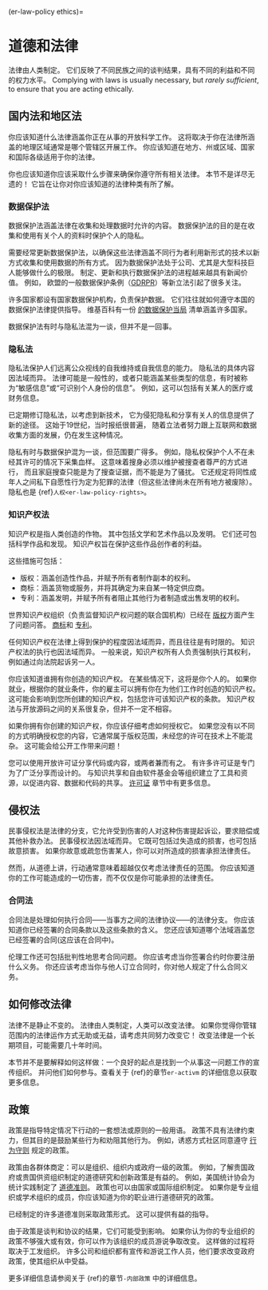 (er-law-policy ethics)=
# 道德和法律

法律由人类制定。 它们反映了不同民族之间的谈判结果，具有不同的利益和不同的权力水平。 Complying with laws is usually necessary, but *rarely sufficient*, to ensure that you are acting ethically.

## 国内法和地区法

你应该知道什么法律涵盖你正在从事的开放科学工作。 这将取决于你在法律所涵盖的地理区域通常是哪个管辖区开展工作。 你应该知道在地方、州或区域、国家和国际各级适用于你的法律。

你也应该知道你应该采取什么步骤来确保你遵守所有相关法律。 本节不是详尽无遗的！ 它旨在让你对你应该知道的法律种类有所了解。

### 数据保护法

数据保护法涵盖法律在收集和处理数据时允许的内容。 数据保护法的目的是在收集和使用有关个人的资料时保护个人的隐私。

需要经常更新数据保护法，以确保这些法律涵盖不同行为者利用新形式的技术以新方式收集和使用数据的所有方式。 因为数据保护法处于公司、尤其是大型科技巨人能够做什么的极限。 制定、更新和执行数据保护法的进程越来越具有新闻价值。 例如， 欧盟的一般数据保护条例（[GDRPR](https://gdpr-info.eu/)）等新立法引起了很多关注。

许多国家都设有国家数据保护机构，负责保护数据。 它们往往就如何遵守本国的数据保护法律提供指导。 维基百科有一份 [的数据保护当局](https://en.wikipedia.org/wiki/National_data_protection_authority) 清单涵盖许多国家。

数据保护法有时与隐私法混为一谈，但并不是一回事。

### 隐私法

隐私法保护人们远离公众视线的自我维持或自我信息的能力。 隐私法的具体内容因法域而异。 法律可能是一般性的，或者只能涵盖某些类型的信息，有时被称为“敏感信息”或“可识别个人身份的信息”。 例如，这可以包括有关某人的医疗或财务信息。

已定期修订隐私法，以考虑到新技术， 它为侵犯隐私和分享有关人的信息提供了新的途径。 这始于19世纪，当时报纸很普遍， 随着立法者努力跟上互联网和数据收集方面的发展，仍在发生这种情况。

隐私有时与数据保护混为一谈，但范围要广得多。 例如，隐私权保护个人不在未经其许可的情况下采集血样。 这意味着搜身必须以维护被搜查者尊严的方式进行， 而且家庭搜查只能是为了搜查证据，而不能是为了骚扰。 它还规定将同性成年人之间私下自愿性行为定为犯罪的法律（但这些法律尚未在所有地方被废除）。 隐私也是 {ref}`人权<er-law-policy-rights>`。

### 知识产权法

知识产权是指人类创造的作物。 其中包括文学和艺术作品以及发明。 它们还可包括科学作品和发现。 知识产权旨在保护这些作品创作者的利益。

这些措施可包括：
- 版权：涵盖创造性作品，并赋予所有者制作副本的权利。
- 商标：涵盖货物或服务，并将其确定为来自某一特定供应商。
- 专利：涵盖发明，并赋予所有者阻止其他行为者制造或出售发明的权利。

世界知识产权组织（负责监督知识产权问题的联合国机构）已经在 [版权](https://www.wipo.int/copyright/en/faq_copyright.html)方面产生了问题问答。 [商标](https://www.wipo.int/trademarks/en/)和 [专利](https://www.wipo.int/patents/en/faq_patents.html)。

任何知识产权在法律上得到保护的程度因法域而异，而且往往是有时限的。 知识产权法的执行也因法域而异。 一般来说，知识产权所有人负责强制执行其权利，例如通过向法院起诉另一人。

你应该知道谁拥有你创造的知识产权。 在某些情况下，这将是你个人的。 如果你就业，根据你的就业条件，你的雇主可以拥有你在为他们工作时创造的知识产权。 这可能会影响到您所创建的知识产权，包括您许可该知识产权的条款。 知识产权法与开放源码之间的关系很复杂，但并不一定不相容。
<!--- Link to the activism chapter, section on advocating for open practice, when we've written it -->

如果你拥有你创建的知识产权，你应该仔细考虑如何授权它。 如果您没有以不同的方式明确授权您的内容，它通常属于版权范围，未经您的许可在技术上不能混杂。 这可能会给公开工作带来问题！

您可以使用开放许可证分享代码或内容，或两者兼而有之。 有许多许可证是专门为了广泛分享而设计的。 与知识共享和自由软件基金会等组织建立了工具和资源，以促进内容、数据和代码的共享。 [许可证](https://the-turing-way.netlify.app/reproducible-research/licensing.html) 章节中有更多信息。

## 侵权法

民事侵权法是法律的分支，它允许受到伤害的人对这种伤害提起诉讼，要求赔偿或其他补救办法。 民事侵权法因法域而异。 它既可包括过失造成的损害，也可包括故意损害。 如果你故意或疏忽伤害某人，你可以对所造成的损害承担法律责任。

然而，从道德上讲，行动通常意味着超越仅仅考虑法律责任的范围。 你应该知道你的工作可能造成的一切伤害，而不仅仅是你可能承担的法律责任。

### 合同法

合同法是处理如何执行合同——当事方之间的法律协议——的法律分支。 你应该知道你已经签署的合同条款以及这些条款的含义。 您还应该知道哪个法域涵盖您已经签署的合同(这应该在合同中)。

伦理工作还可包括批判性地思考合同问题。 你应该考虑当你签署合约时你要注册什么义务。 你还应该考虑当你与他人订立合同时，你对他人规定了什么合同义务。

## 如何修改法律

法律不是静止不变的。 法律由人类制定，人类可以改变法律。 如果你觉得你管辖范围内的法律运作方式无助或无益，请考虑共同努力改变它！ 改变法律是一个长期项目，可能需要几十年时间。

本节并不是要解释如何这样做：一个良好的起点是找到一个从事这一问题工作的宣传组织。 并问他们如何参与。<!--- 将此编辑到活动一章， 当我们写到它时 -->查看关于 {ref}的章节`er-activm` 的详细信息以获取更多信息。

## 政策

政策是指导特定情况下行动的一套想法或原则的一般用语。 政策不具有法律约束力，但其目的是鼓励某些行为和劝阻其他行为。 例如，诱惑方式社区同意遵守 [行为守则](https://the-turing-way.netlify.app/community-handbook/coc.html) 规定的政策。

政策由各群体商定：可以是组织、组织内或政府一级的政策。 例如，了解贵国政府或贵国供资组织制定的道德研究和创新政策是有益的。 例如，美国统计协会为统计实践制定了 [道德准则](https://www.amstat.org/ASA/Your-Career/Ethical-Guidelines-for-Statistical-Practice.aspx)。 政策也可以由国家或国际组织制定。 如果你是专业组织或学术组织的成员，你应该知道为你的职业进行道德研究的政策。

已经制定的许多道德准则采取政策形式。 这可以提供有益的指导。

由于政策是谈判和协议的结果，它们可能受到影响。 如果你认为你的专业组织的政策不够强大或有效，你可以作为该组织的成员游说争取改变。 这样做的过程将取决于工发组织。 许多公司和组织都有宣传和游说工作人员，他们要求改变政府政策，使其组织从中受益。

更多详细信息请参阅关于 {ref}的章节`-内部政策` 中的详细信息。
